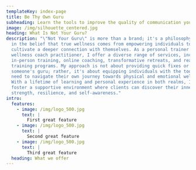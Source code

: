 ```yaml
---
templateKey: index-page
title: Be Thy Own Guru
subheading: Learn the tools to improve the quality of communication you have with your body
image: /img/silhouette_centered.jpg
heading: What Is Not Your Guru?
description: "\"Not Your Guru\" is more than a brand; it's a philosophy rooted
  in the belief that true wellness comes from empowering individuals to
  cultivate a deeper connection with themselves. As a personal trainer and
  wellness coach practitioner, I offer a diverse range of services, including
  in-person training, online coaching, transformative retreats, and ready-made
  training programs. My approach is not about providing quick fixes or being
  someone's guru; rather, it's about equipping individuals with the tools they
  need to navigate their own journey towards physical and emotional well-being.
  With a lifetime of learning and personal experience in both realms, I aim to
  foster a supportive environment where clients can discover their inner
  strength, resilience, and self-awareness."
intro:
  features:
    - image: /img/logo_500.jpg
      text: |
        First great feature
    - image: /img/logo_500.jpg
      text: |
        Second great feature
    - image: /img/logo_500.jpg
      text: |
        Third great feature
  heading: What we offer
---
```

